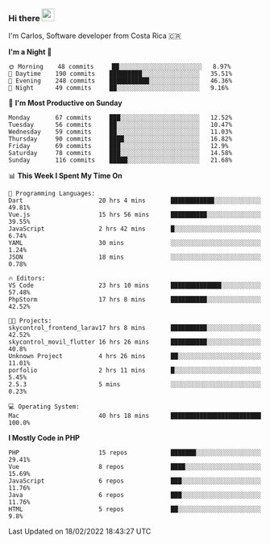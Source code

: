 ### Hi there <img src="https://media.giphy.com/media/hvRJCLFzcasrR4ia7z/giphy.gif" width="25px">

I'm Carlos, Software developer from Costa Rica 🇨🇷

<!--START_SECTION:waka-->
**I'm a Night 🦉** 

```text
🌞 Morning    48 commits     ██░░░░░░░░░░░░░░░░░░░░░░░   8.97% 
🌆 Daytime    190 commits    █████████░░░░░░░░░░░░░░░░   35.51% 
🌃 Evening    248 commits    ███████████░░░░░░░░░░░░░░   46.36% 
🌙 Night      49 commits     ██░░░░░░░░░░░░░░░░░░░░░░░   9.16%

```
📅 **I'm Most Productive on Sunday** 

```text
Monday       67 commits     ███░░░░░░░░░░░░░░░░░░░░░░   12.52% 
Tuesday      56 commits     ██░░░░░░░░░░░░░░░░░░░░░░░   10.47% 
Wednesday    59 commits     ██░░░░░░░░░░░░░░░░░░░░░░░   11.03% 
Thursday     90 commits     ████░░░░░░░░░░░░░░░░░░░░░   16.82% 
Friday       69 commits     ███░░░░░░░░░░░░░░░░░░░░░░   12.9% 
Saturday     78 commits     ███░░░░░░░░░░░░░░░░░░░░░░   14.58% 
Sunday       116 commits    █████░░░░░░░░░░░░░░░░░░░░   21.68%

```


📊 **This Week I Spent My Time On** 

```text
💬 Programming Languages: 
Dart                     20 hrs 4 mins       ████████████░░░░░░░░░░░░░   49.81% 
Vue.js                   15 hrs 56 mins      ██████████░░░░░░░░░░░░░░░   39.55% 
JavaScript               2 hrs 42 mins       █░░░░░░░░░░░░░░░░░░░░░░░░   6.74% 
YAML                     30 mins             ░░░░░░░░░░░░░░░░░░░░░░░░░   1.24% 
JSON                     18 mins             ░░░░░░░░░░░░░░░░░░░░░░░░░   0.78%

🔥 Editors: 
VS Code                  23 hrs 10 mins      ██████████████░░░░░░░░░░░   57.48% 
PhpStorm                 17 hrs 8 mins       ██████████░░░░░░░░░░░░░░░   42.52%

🐱‍💻 Projects: 
skycontrol_frontend_larav17 hrs 8 mins       ██████████░░░░░░░░░░░░░░░   42.52% 
skycontrol_movil_flutter 16 hrs 26 mins      ██████████░░░░░░░░░░░░░░░   40.8% 
Unknown Project          4 hrs 26 mins       ██░░░░░░░░░░░░░░░░░░░░░░░   11.01% 
porfolio                 2 hrs 11 mins       █░░░░░░░░░░░░░░░░░░░░░░░░   5.45% 
2.5.3                    5 mins              ░░░░░░░░░░░░░░░░░░░░░░░░░   0.23%

💻 Operating System: 
Mac                      40 hrs 18 mins      █████████████████████████   100.0%

```

**I Mostly Code in PHP** 

```text
PHP                      15 repos            ███████░░░░░░░░░░░░░░░░░░   29.41% 
Vue                      8 repos             ████░░░░░░░░░░░░░░░░░░░░░   15.69% 
JavaScript               6 repos             ███░░░░░░░░░░░░░░░░░░░░░░   11.76% 
Java                     6 repos             ███░░░░░░░░░░░░░░░░░░░░░░   11.76% 
HTML                     5 repos             ██░░░░░░░░░░░░░░░░░░░░░░░   9.8%

```



 Last Updated on 18/02/2022 18:43:27 UTC
<!--END_SECTION:waka-->
